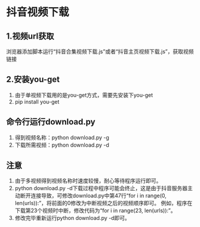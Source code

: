# 抖音视频下载
## 1.视频url获取
  浏览器添加脚本运行“抖音合集视频下载.js”或者“抖音主页视频下载.js”，获取视频链接
## 2.安装you-get
  1. 由于单视频下载用的是you-get方式，需要先安装下you-get
  2. pip install you-get
## 命令行运行download.py
  1. 得到视频名称：python download.py -g
  2. 下载所需视频：python download.py -d
## 注意
  1. 由于多视频得到视频名称时速度较慢，耐心等待程序运行即可。
  2. python download.py -d下载过程中程序可能会终止，这是由于抖音服务器主动断开连接导致，可修改download.py中第47行“for i in range(0, len(urls)):”，将前面的0修改为中断视频之后的视频顺序即可。
  例如，程序在下载第23个视频时中断，修改代码为“for i in range(23, len(urls)):”。
  3. 修改完毕重新运行python download.py -d即可。
